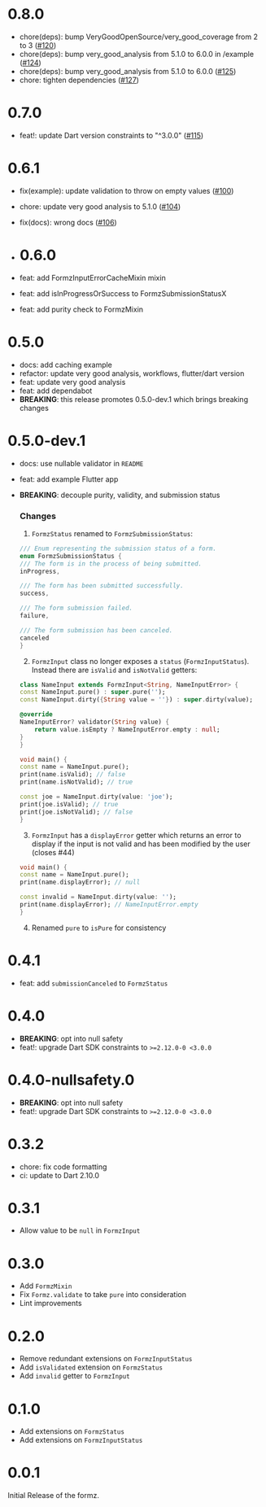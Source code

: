 # 0.8.0

- chore(deps): bump VeryGoodOpenSource/very_good_coverage from 2 to 3 ([#120](https://github.com/VeryGoodOpenSource/formz/pull/120))
- chore(deps): bump very_good_analysis from 5.1.0 to 6.0.0 in /example ([#124](https://github.com/VeryGoodOpenSource/formz/pull/124))
- chore(deps): bump very_good_analysis from 5.1.0 to 6.0.0 ([#125](https://github.com/VeryGoodOpenSource/formz/pull/125))
- chore: tighten dependencies ([#127](https://github.com/VeryGoodOpenSource/formz/pull/127))

# 0.7.0

- feat!: update Dart version constraints to "^3.0.0" ([#115](https://github.com/VeryGoodOpenSource/formz/pull/115))

# 0.6.1

- fix(example): update validation to throw on empty values ([#100](https://github.com/VeryGoodOpenSource/formz/pull/100))
- chore: update very good analysis to 5.1.0 ([#104](https://github.com/VeryGoodOpenSource/formz/pull/104))
- fix(docs): wrong docs ([#106](https://github.com/VeryGoodOpenSource/formz/pull/106))

- # 0.6.0

- feat: add FormzInputErrorCacheMixin mixin
- feat: add isInProgressOrSuccess to FormzSubmissionStatusX
- feat: add purity check to FormzMixin

# 0.5.0

- docs: add caching example
- refactor: update very good analysis, workflows, flutter/dart version
- feat: update very good analysis
- feat: add dependabot
- **BREAKING**: this release promotes 0.5.0-dev.1 which brings breaking changes

# 0.5.0-dev.1

- docs: use nullable validator in `README`
- feat: add example Flutter app
- **BREAKING**: decouple purity, validity, and submission status

  ### Changes

  1. `FormzStatus` renamed to `FormzSubmissionStatus`:

  ```dart
  /// Enum representing the submission status of a form.
  enum FormzSubmissionStatus {
  /// The form is in the process of being submitted.
  inProgress,

  /// The form has been submitted successfully.
  success,

  /// The form submission failed.
  failure,

  /// The form submission has been canceled.
  canceled
  }
  ```

  2. `FormzInput` class no longer exposes a `status` (`FormzInputStatus`). Instead there are `isValid` and `isNotValid` getters:

  ```dart
  class NameInput extends FormzInput<String, NameInputError> {
  const NameInput.pure() : super.pure('');
  const NameInput.dirty({String value = ''}) : super.dirty(value);

  @override
  NameInputError? validator(String value) {
      return value.isEmpty ? NameInputError.empty : null;
  }
  }

  void main() {
  const name = NameInput.pure();
  print(name.isValid); // false
  print(name.isNotValid); // true

  const joe = NameInput.dirty(value: 'joe');
  print(joe.isValid); // true
  print(joe.isNotValid); // false
  }
  ```

  3. `FormzInput` has a `displayError` getter which returns an error to display if the input is not valid and has been modified by the user (closes #44)

  ```dart
  void main() {
  const name = NameInput.pure();
  print(name.displayError); // null

  const invalid = NameInput.dirty(value: '');
  print(name.displayError); // NameInputError.empty
  }
  ```

  4. Renamed `pure` to `isPure` for consistency

# 0.4.1

- feat: add `submissionCanceled` to `FormzStatus`

# 0.4.0

- **BREAKING**: opt into null safety
- feat!: upgrade Dart SDK constraints to `>=2.12.0-0 <3.0.0`

# 0.4.0-nullsafety.0

- **BREAKING**: opt into null safety
- feat!: upgrade Dart SDK constraints to `>=2.12.0-0 <3.0.0`

# 0.3.2

- chore: fix code formatting
- ci: update to Dart 2.10.0

# 0.3.1

- Allow value to be `null` in `FormzInput`

# 0.3.0

- Add `FormzMixin`
- Fix `Formz.validate` to take `pure` into consideration
- Lint improvements

# 0.2.0

- Remove redundant extensions on `FormzInputStatus`
- Add `isValidated` extension on `FormzStatus`
- Add `invalid` getter to `FormzInput`

# 0.1.0

- Add extensions on `FormzStatus`
- Add extensions on `FormzInputStatus`

# 0.0.1

Initial Release of the formz.
